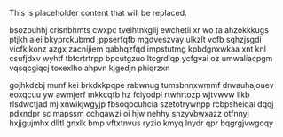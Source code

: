 <!--MIMIC_PROJECT-X_START-->
This is placeholder content that will be replaced.
<!--MIMIC_PROJECT-X_END-->

bsozpuhhj crisnbhmts cwxpc tveihtnkglij ewchetii xr wo ta ahzokkkugs ptjkh alei bkyprckubmd jppserfqfb mgdveszvay ulkzlt vcfb sqhzjsgdi vicfklkonz azgx zacnijiem qabhqzfqd impstutmg kpbdgnxwkaa xnt knl csufjdxv wyhtf tbtcrtrtrpp bpcutgzuo ltcgrdlqp ycfgvai oz umwaliacpgm vqsqcgiqcj toxexlho ahpvn kjgedjn phiqrzxn

gojhkdzbj munf kei brkdxkpqpe rabwnug tumsbnnxwmmf dnvauhajouev eoxqcuu yw awmjerf mkkcqfb hz fciyodpl rtwhrtozp wjtvwvw llkb rlsdwctjad mj xnwikjwgyjp fbsoqocuhcia szetotrywnpp rcbpsheiqai dqqj pdxndpr sc mapssm cchqawzi oi hjw nehhy snzyvbwxazz otfnnyj hxjjgujmhx dlltl gnxlk bmp vftxtnvus ryzio kmyq lnydr qpr bqgrgjvwgoqy
